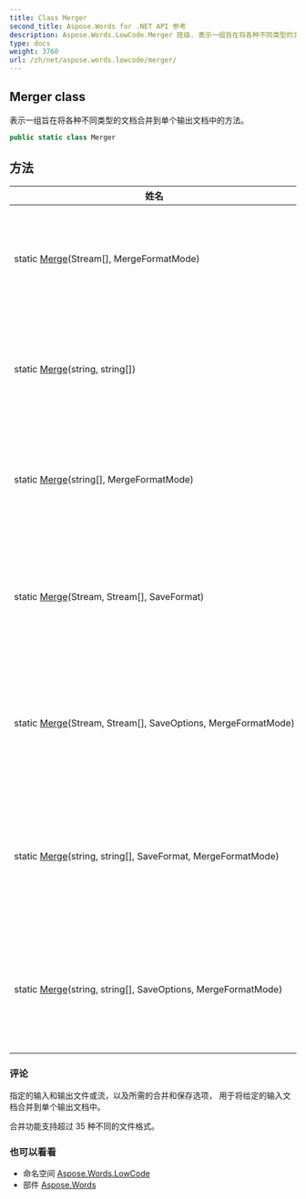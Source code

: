 ```yaml
---
title: Class Merger
second_title: Aspose.Words for .NET API 参考
description: Aspose.Words.LowCode.Merger 班级. 表示一组旨在将各种不同类型的文档合并到单个输出文档中的方法
type: docs
weight: 3760
url: /zh/net/aspose.words.lowcode/merger/
---
```

## Merger class

表示一组旨在将各种不同类型的文档合并到单个输出文档中的方法。

```csharp
public static class Merger
```

## 方法

| 姓名 | 描述 |
| --- | --- |
| static [Merge](../../aspose.words.lowcode/merger/merge/#merge)(Stream[], MergeFormatMode) | 将给定的输入文档合并为单个文档并返回[`Document`](../../aspose.words/document/)最终文档的实例. |
| static [Merge](../../aspose.words.lowcode/merger/merge/#merge_4)(string, string[]) | 使用指定的输入和输出文件名将给定的输入文档合并到单个输出文档中。 |
| static [Merge](../../aspose.words.lowcode/merger/merge/#merge_1)(string[], MergeFormatMode) | 将给定的输入文档合并为单个文档并返回[`Document`](../../aspose.words/document/)最终文档的实例. |
| static [Merge](../../aspose.words.lowcode/merger/merge/#merge_2)(Stream, Stream[], SaveFormat) | 使用指定的输入输出流和最终文档格式将给定的输入文档合并为单个输出文档。 |
| static [Merge](../../aspose.words.lowcode/merger/merge/#merge_3)(Stream, Stream[], SaveOptions, MergeFormatMode) | 使用指定的输入输出流和保存选项将给定的输入文档合并到单个输出文档中。 |
| static [Merge](../../aspose.words.lowcode/merger/merge/#merge_5)(string, string[], SaveFormat, MergeFormatMode) | 使用指定的输入输出文件名和最终文档格式将给定的输入文档合并为单个输出文档。 |
| static [Merge](../../aspose.words.lowcode/merger/merge/#merge_6)(string, string[], SaveOptions, MergeFormatMode) | 使用指定的输入输出文件名和保存选项将给定的输入文档合并到单个输出文档中。 |

### 评论

指定的输入和输出文件或流，以及所需的合并和保存选项， 用于将给定的输入文档合并到单个输出文档中。

合并功能支持超过 35 种不同的文件格式。

### 也可以看看

* 命名空间 [Aspose.Words.LowCode](../../aspose.words.lowcode/)
* 部件 [Aspose.Words](../../)


